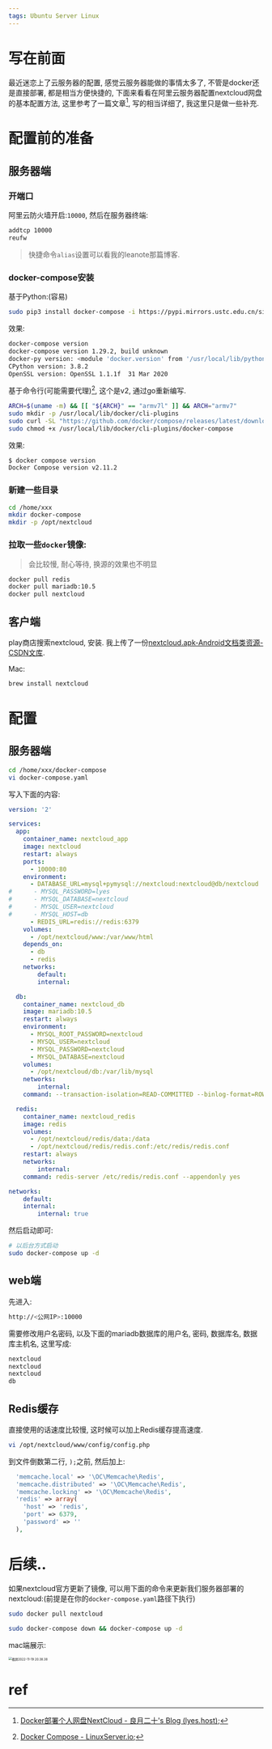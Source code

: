 ```yaml
---
tags: Ubuntu Server Linux
---
```


# 写在前面

最近迷恋上了云服务器的配置, 感觉云服务器能做的事情太多了, 不管是docker还是直接部署, 都是相当方便快捷的, 下面来看看在阿里云服务器配置nextcloud网盘的基本配置方法, 这里参考了一篇文章[^1], 写的相当详细了, 我这里只是做一些补充. 

# 配置前的准备

## 服务器端

### 开端口

阿里云防火墙开启:`10000`, 然后在服务器终端:

```bash
addtcp 10000
reufw
```

>   快捷命令`alias`设置可以看我的leanote那篇博客.

### docker-compose安装

基于Python:(容易)

```bash
sudo pip3 install docker-compose -i https://pypi.mirrors.ustc.edu.cn/simple/
```

效果:

```bash
docker-compose version
docker-compose version 1.29.2, build unknown
docker-py version: <module 'docker.version' from '/usr/local/lib/python3.8/dist-packages/docker/version.py'>
CPython version: 3.8.2
OpenSSL version: OpenSSL 1.1.1f  31 Mar 2020
```



基于命令行(可能需要代理)[^2], 这个是v2, 通过go重新编写.

```bash
ARCH=$(uname -m) && [[ "${ARCH}" == "armv7l" ]] && ARCH="armv7"
sudo mkdir -p /usr/local/lib/docker/cli-plugins
sudo curl -SL "https://github.com/docker/compose/releases/latest/download/docker-compose-linux-${ARCH}" -o /usr/local/lib/docker/cli-plugins/docker-compose
sudo chmod +x /usr/local/lib/docker/cli-plugins/docker-compose
```

效果:

```bash
$ docker compose version
Docker Compose version v2.11.2
```

### 新建一些目录

```bash
cd /home/xxx
mkdir docker-compose
mkdir -p /opt/nextcloud
```

### 拉取一些`docker`镜像:

>   会比较慢, 耐心等待, 换源的效果也不明显

```bash
docker pull redis
docker pull mariadb:10.5
docker pull nextcloud
```



## 客户端

play商店搜索nextcloud, 安装. 我上传了一份[nextcloud.apk-Android文档类资源-CSDN文库](https://download.csdn.net/download/qq_41437512/87088923).

Mac:

```bash
brew install nextcloud
```



# 配置

## 服务器端

```bash
cd /home/xxx/docker-compose
vi docker-compose.yaml
```

写入下面的内容:

```yaml
version: '2'

services:
  app:
    container_name: nextcloud_app
    image: nextcloud
    restart: always
    ports:
      - 10000:80
    environment:
      - DATABASE_URL=mysql+pymysql://nextcloud:nextcloud@db/nextcloud
#      - MYSQL_PASSWORD=lyes
#      - MYSQL_DATABASE=nextcloud
#      - MYSQL_USER=nextcloud
#      - MYSQL_HOST=db
      - REDIS_URL=redis://redis:6379
    volumes:
      - /opt/nextcloud/www:/var/www/html
    depends_on:
      - db
      - redis
    networks:
        default:
        internal:

  db:
    container_name: nextcloud_db
    image: mariadb:10.5
    restart: always
    environment:
      - MYSQL_ROOT_PASSWORD=nextcloud
      - MYSQL_USER=nextcloud
      - MYSQL_PASSWORD=nextcloud
      - MYSQL_DATABASE=nextcloud
    volumes:
      - /opt/nextcloud/db:/var/lib/mysql
    networks:
        internal:
    command: --transaction-isolation=READ-COMMITTED --binlog-format=ROW

  redis:
    container_name: nextcloud_redis
    image: redis
    volumes:
      - /opt/nextcloud/redis/data:/data
      - /opt/nextcloud/redis/redis.conf:/etc/redis/redis.conf
    restart: always
    networks:
        internal:
    command: redis-server /etc/redis/redis.conf --appendonly yes

networks:
    default:
    internal:
        internal: true
```

然后启动即可:

```bash
# 以后台方式启动
sudo docker-compose up -d
```



## web端

先进入:

```bash
http://<公网IP>:10000
```

需要修改用户名密码, 以及下面的mariadb数据库的用户名, 密码, 数据库名, 数据库主机名, 这里写成:

```bash
nextcloud
nextcloud
nextcloud
db
```

## Redis缓存

直接使用的话速度比较慢, 这时候可以加上Redis缓存提高速度.

```bash
vi /opt/nextcloud/www/config/config.php
```

到文件倒数第二行, `);`之前, 然后加上:

```php
  'memcache.local' => '\OC\Memcache\Redis',
  'memcache.distributed' => '\OC\Memcache\Redis',
  'memcache.locking' => '\OC\Memcache\Redis',
  'redis' => array(
    'host' => 'redis',
    'port' => 6379,
    'password' => ''
  ),
```



# 后续..

如果nextcloud官方更新了镜像, 可以用下面的命令来更新我们服务器部署的nextcloud:(前提是在你的`docker-compose.yaml`路径下执行)

```bash
sudo docker pull nextcloud

sudo docker-compose down && docker-compose up -d
```

mac端展示:

<img src="https://s2.loli.net/2022/11/19/HiT6AoQzpD8JSxL.jpg" alt="截屏2022-11-19 20.38.38" style="zoom:43%;" />

# ref

[^1]:[Docker部署个人网盘NextCloud - 良月二十's Blog (lyes.host)](https://lyes.host/post/docker部署个人网盘nextcloud/);
[^2]:[Docker Compose - LinuxServer.io](https://docs.linuxserver.io/general/docker-compose#install-option-1-recommended);